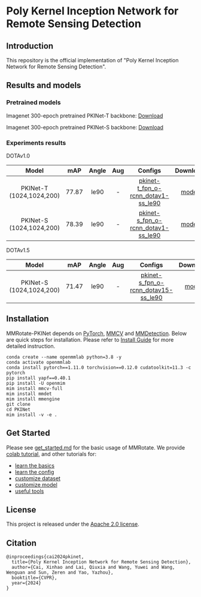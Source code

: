 # Poly Kernel Inception Network for Remote Sensing Detection




## Introduction

This repository is the official implementation of "Poly Kernel Inception Network for Remote Sensing Detection".


## Results and models

### Pretrained models

Imagenet 300-epoch pretrained PKINet-T backbone: [Download](https://1drv.ms/u/c/9ce9a57f1a400a74/EXQKQBp_pekggJxvAAAAAAABWyCuNnKnuiA47qX6Wr7TMQ?e=pWhU1h)

Imagenet 300-epoch pretrained PKINet-S backbone: [Download](https://1drv.ms/u/c/9ce9a57f1a400a74/EXQKQBp_pekggJxrAAAAAAAB46whGHAZkAw-Pnkwgc_OWQ?e=n0NrZl)

### Experiments results

DOTAv1.0

|          Model           |  mAP  | Angle | Aug |                                                Configs                                                 |                                   Download                                 |
|:------------------------:|:-----:|:-----:| :-: |:------------------------------------------------------------------------------------------------------:|:--------------------------------------------------------------------------:|
| PKINet-T (1024,1024,200) | 77.87 | le90  |  -  | [pkinet-t_fpn_o-rcnn_dotav1-ss_le90](./configs/pkinet/pkinet-t_fpn_o-rcnn-dotav1-ss_le90.py) |      [model](https://1drv.ms/u/c/9ce9a57f1a400a74/EXQKQBp_pekggJxuAAAAAAABKAmGDsIXgkjY5_WjNzQorQ?e=Lcibnd)     |
| PKINet-S (1024,1024,200) | 78.39 | le90  |  -  | [pkinet-s_fpn_o-rcnn_dotav1-ss_le90](./configs/pkinet/pkinet-s_fpn_o-rcnn-dotav1-ss_le90.py) | [model](https://1drv.ms/u/c/9ce9a57f1a400a74/EXQKQBp_pekggJxsAAAAAAABWxHIx4vrnkZsRy1JW3BRaw?e=e07o7V)|

DOTAv1.5

|          Model           |  mAP  | Angle | Aug |                                                 Configs                                                 |                             Download                             |
|:------------------------:|:-----:|:-----:| :-: |:-------------------------------------------------------------------------------------------------------:|:----------------------------------------------------------------:|
| PKINet-S (1024,1024,200) | 71.47 | le90  |  -  |[pkinet-s_fpn_o-rcnn_dotav15-ss_le90](./configs/pkinet/pkinet-s_fpn_o-rcnn-dotav15-ss_le90.py) |[model](https://1drv.ms/u/c/9ce9a57f1a400a74/EXQKQBp_pekggJxtAAAAAAABYD69GUAHCtBp4RRSoKLuYQ?e=xh6iwO) |


## Installation

MMRotate-PKINet depends on [PyTorch](https://pytorch.org/), [MMCV](https://github.com/open-mmlab/mmcv) and [MMDetection](https://github.com/open-mmlab/mmdetection).
Below are quick steps for installation.
Please refer to [Install Guide](https://mmrotate.readthedocs.io/en/latest/install.html) for more detailed instruction.

```shell
conda create --name openmmlab python=3.8 -y
conda activate openmmlab
conda install pytorch==1.11.0 torchvision==0.12.0 cudatoolkit=11.3 -c pytorch
pip install yapf==0.40.1
pip install -U openmim
mim install mmcv-full
mim install mmdet
mim install mmengine
git clone 
cd PKINet
mim install -v -e .
```

## Get Started

Please see [get_started.md](docs/en/get_started.md) for the basic usage of MMRotate.
We provide [colab tutorial](demo/MMRotate_Tutorial.ipynb), and other tutorials for:

- [learn the basics](docs/en/intro.md)
- [learn the config](docs/en/tutorials/customize_config.md)
- [customize dataset](docs/en/tutorials/customize_dataset.md)
- [customize model](docs/en/tutorials/customize_models.md)
- [useful tools](docs/en/tutorials/useful_tools.md)


## License

This project is released under the [Apache 2.0 license](LICENSE).


## Citation
```
@inproceedings{cai2024pkinet,
  title={Poly Kernel Inception Network for Remote Sensing Detection},
  author={Cai, Xinhao and Lai, Qiuxia and Wang, Yuwei and Wang, Wenguan and Sun, Zeren and Yao, Yazhou},
  booktitle={CVPR},
  year={2024}
}
```
